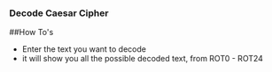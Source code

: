 ### Decode Caesar Cipher

##How To's
- Enter the text you want to decode
- it will show you all the possible decoded text, from ROT0 - ROT24
